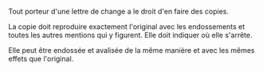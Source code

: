 Tout porteur d'une lettre de change a le droit d'en faire des copies.

La copie doit reproduire exactement l'original avec les endossements et toutes les autres mentions qui y figurent. Elle doit indiquer où elle s'arrête.

Elle peut être endossée et avalisée de la même manière et avec les mêmes effets que l'original.
